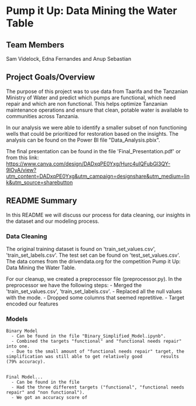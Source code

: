 # Pump it Up: Data Mining the Water Table

## Team Members

Sam Videlock, Edna Fernandes and Anup Sebastian


## Project Goals/Overview

The purpose of this project was to use data from Taarifa and the Tanzanian Ministry of Water and predict which pumps are functional, which need repair and which are non functional. This helps optimize Tanzanian maintenance operations and ensure that clean, potable water is available to communities across Tanzania.

In our analysis we were able to identify a smaller subset of non functioning wells that could be prioritized for restoration based on the insights. The analysis can be found on the Power BI file "Data_Analysis.pbix".

The final presentation can be found in the file 'Final_Presentation.pdf' or from this link: https://www.canva.com/design/DADxqPE0Yxg/Hurc4uIQFubGl3QY-9lOyA/view?utm_content=DADxqPE0Yxg&utm_campaign=designshare&utm_medium=link&utm_source=sharebutton



## README Summary

In this README we will discuss our process for data cleaning, our insights in the dataset and our modeling process.



### Data Cleaning

The original training dataset is found on 'train_set_values.csv', 'train_set_labels.csv'. The test set can be found on 'test_set_values.csv'. The data comes from the drivendata.org for the competition Pump it Up: Data Mining the Water Table.

For our cleanup, we created a preprocessor file (preprocessor.py). In the preprocessor we have the following steps:
    - Merged the 'train_set_values.csv', 'train_set_labels.csv'.
    - Replaced all the null values with the mode.
    - Dropped some columns that seemed repretitive.
    - Target encoded our features
    

### Models

    Binary Model
      - Can be found in the file "Binary_Simplified_Model.ipynb".
      - Combined the targets "functional" and "functional needs repair" into one.
      - Due to the small amount of "functional needs repair" target, the simplification was still able to get relatively good       results (79% accuracy).


    Final Model...
      - Can be found in the file 
      - Had the three different targets ("functional", "functional needs repair" and "non functional").
      - We got an accuracy score of
